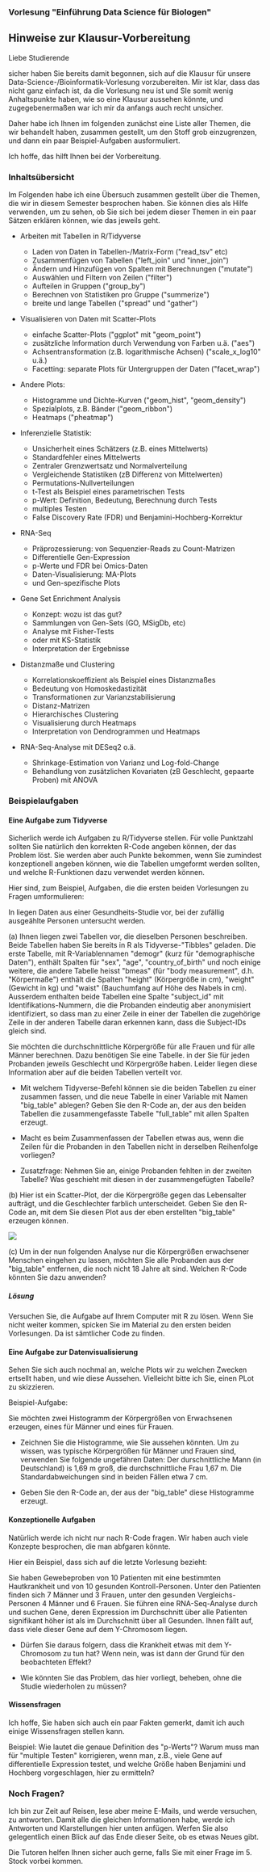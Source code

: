 <style type="text/css">
.main-container {
  max-width: 940px;
  margin-left: auto;
  margin-right: auto;
}
</style>
<div class="main-container">

### Vorlesung "Einführung Data Science für Biologen"

## Hinweise zur Klausur-Vorbereitung

Liebe Studierende

sicher haben Sie bereits damit begonnen, sich auf die Klausur für unsere Data-Science-/Bioinformatik-Vorlesung vorzubereiten. Mir ist klar, dass das nicht ganz einfach ist, da die Vorlesung neu ist und SIe somit wenig Anhaltspunkte haben, wie so eine Klausur aussehen könnte, und zugegebenermaßen war ich mir da anfangs auch recht unsicher. 

Daher habe ich Ihnen im folgenden zunächst eine Liste aller Themen, die wir behandelt haben, zusammen gestellt, um den Stoff grob einzugrenzen, und dann ein paar Beispiel-Aufgaben ausformuliert.

Ich hoffe, das hilft Ihnen bei der Vorbereitung.

### Inhaltsübersicht

Im Folgenden habe ich eine Übersuch zusammen gestellt über die Themen, die wir in diesem Semester besprochen haben. Sie können dies als Hilfe verwenden, um zu sehen, ob Sie sich bei jedem dieser Themen in ein paar Sätzen erklären können, wie das jeweils geht.

- Arbeiten mit Tabellen in R/Tidyverse
	- Laden von Daten in Tabellen-/Matrix-Form ("read_tsv" etc)
	- Zusammenfügen von Tabellen ("left_join" und "inner_join")
	- Ändern und Hinzufügen von Spalten mit Berechnungen ("mutate")
	- Auswählen und Filtern von Zeilen ("filter")
	- Aufteilen in Gruppen ("group_by")
	- Berechnen von Statistiken pro Gruppe ("summerize")
	- breite und lange Tabellen ("spread" und "gather")

- Visualisieren von Daten mit Scatter-Plots
	- einfache Scatter-Plots ("ggplot" mit "geom_point")
	- zusätzliche Information durch Verwendung von Farben u.ä. ("aes")
	- Achsentransformation (z.B. logarithmische Achsen) ("scale_x_log10" u.ä.)
	- Facetting: separate Plots für Untergruppen der Daten ("facet_wrap")

- Andere Plots:
	- Histogramme und Dichte-Kurven ("geom_hist", "geom_density")
	- Spezialplots, z.B. Bänder ("geom_ribbon")
	- Heatmaps ("pheatmap")

- Inferenzielle Statistik:
	- Unsicherheit eines Schätzers (z.B. eines Mittelwerts)
	- Standardfehler eines Mittelwerts
	- Zentraler Grenzwertsatz und Normalverteilung
	- Vergleichende Statistiken (zB Differenz von Mittelwerten)
	- Permutations-Nullverteilungen
	- t-Test als Beispiel eines parametrischen Tests
	- p-Wert: Definition, Bedeutung, Berechnung durch Tests
	- multiples Testen
	- False Discovery Rate (FDR) und Benjamini-Hochberg-Korrektur

- RNA-Seq
	- Präprozessierung: von Sequenzier-Reads zu Count-Matrizen
	- Differentielle Gen-Expression
	- p-Werte und FDR bei Omics-Daten
	- Daten-Visualisierung: MA-Plots
	- und Gen-spezifische Plots

- Gene Set Enrichment Analysis
	- Konzept: wozu ist das gut?
	- Sammlungen von Gen-Sets (GO, MSigDb, etc)
	- Analyse mit Fisher-Tests
	- oder mit KS-Statistik
	- Interpretation der Ergebnisse

- Distanzmaße und Clustering
	- Korrelationskoeffizient als Beispiel eines Distanzmaßes
	- Bedeutung von Homoskedastizität
	- Transformationen zur Varianzstabilisierung
	- Distanz-Matrizen
	- Hierarchisches Clustering
	- Visualisierung durch Heatmaps
	- Interpretation von Dendrogrammen und Heatmaps

- RNA-Seq-Analyse mit DESeq2 o.ä.
	- Shrinkage-Estimation von Varianz und Log-fold-Change
	- Behandlung von zusätzlichen Kovariaten (zB Geschlecht, gepaarte Proben) mit ANOVA


### Beispielaufgaben

#### Eine Aufgabe zum Tidyverse

Sicherlich werde ich Aufgaben zu R/Tidyverse stellen. Für volle Punktzahl sollten Sie natürlich den korrekten R-Code angeben können, der das Problem löst. Sie werden aber auch Punkte bekommen, wenn Sie zumindest konzeptionell angeben können, wie die Tabellen umgeformt werden sollten, und welche R-Funktionen dazu verwendet werden können.

Hier sind, zum Beispiel, Aufgaben, die die ersten beiden Vorlesungen zu Fragen umformulieren:

In liegen Daten aus einer Gesundheits-Studie vor, bei der zufällig ausgeählte Personen untersucht werden.

(a) Ihnen liegen zwei Tabellen vor, die dieselben Personen beschreiben. Beide Tabellen haben Sie bereits in R als Tidyverse-"Tibbles" geladen. Die erste Tabelle, mit R-Variablennamen "demogr" (kurz für "demographische Daten"), enthält Spalten für "sex", "age", "country_of_birth" und noch einige weitere, die andere Tabelle heisst "bmeas" (für "body measurement", d.h. "Körpermaße") enthält die Spalten "height" (Körpergröße in cm), "weight" (Gewicht in kg) und "waist" (Bauchumfang auf Höhe des Nabels in cm). Ausserdem enthalten beide Tabellen eine Spalte "subject_id" mit Identifikations-Nummern, die die Probanden eindeutig aber anonymisiert identifiziert, so dass man zu einer Zeile in einer der Tabellen die zugehörige Zeile in der anderen Tabelle daran erkennen kann, dass die Subject-IDs gleich sind. 

  Sie möchten die durchschnittliche Körpergröße für alle Frauen und für alle Männer berechnen. Dazu benötigen Sie eine Tabelle. in der Sie für jeden Probanden jeweils Geschlecht und Körpergröße haben. Leider liegen diese Information aber auf die beiden Tabellen verteilt vor. 

  - Mit welchem Tidyverse-Befehl können sie die beiden Tabellen zu einer zusammen fassen, und die neue Tabelle in einer Variable mit Namen "big_table" ablegen? Geben Sie den R-Code an, der aus den beiden Tabellen die zusammengefasste Tabelle "full_table" mit allen Spalten erzeugt. 

  - Macht es beim Zusammenfassen der Tabellen etwas aus, wenn die Zeilen für die Probanden in den Tabellen nicht in derselben Reihenfolge vorliegen?
 
   - Zusatzfrage: Nehmen Sie an, einige Probanden fehlten in der zweiten Tabelle? Was geschieht mit diesen in der zusammengefügten Tabelle?

(b) Hier ist ein Scatter-Plot, der die Körpergröße gegen das Lebensalter aufträgt, und die Geschlechter farblich unterscheidet. Geben Sie den R-Code an, mit dem Sie diesen Plot aus der eben erstellten "big_table" erzeugen können.

![](height_age.png)

(c) Um in der nun folgenden Analyse nur die Körpergrößen erwachsener Menschen eingehen zu lassen, möchten Sie alle Probanden aus der "big_table" entfernen, die noch nicht 18 Jahre alt sind. Welchen R-Code könnten Sie dazu anwenden?

##### Lösung

Versuchen Sie, die Aufgabe auf Ihrem Computer mit R zu lösen. Wenn Sie nicht weiter kommen, spicken Sie im Material zu den ersten beiden Vorlesungen. Da ist sämtlicher Code zu finden.

#### Eine Aufgabe zur Datenvisualisierung

Sehen Sie sich auch nochmal an, welche Plots wir zu welchen Zwecken ertsellt haben, und wie diese Aussehen. Vielleicht bitte ich Sie, einen PLot zu skizzieren.

Beispiel-Aufgabe: 

Sie möchten zwei Histogramm der Körpergrößen von Erwachsenen erzeugen, eines für Männer und eines für Frauen.

- Zeichnen Sie die Histogramme, wie Sie aussehen könnten. Um zu wissen, was typische Körpergrößen für Männer und Frauen sind, verwenden Sie folgende ungefähren Daten: Der durschnittliche Mann (in Deutschland) is 1,69 m groß, die durchschnittliche Frau 1,67 m. Die Standardabweichungen sind in beiden Fällen etwa 7 cm.

- Geben Sie den R-Code an, der aus der "big_table" diese Histogramme erzeugt.

#### Konzeptionelle Aufgaben

Natürlich werde ich nicht nur nach R-Code fragen. Wir haben auch viele Konzepte besprochen, die man abfgaren könnte.

Hier ein Beispiel, dass sich auf die letzte Vorlesung bezieht:

Sie haben Gewebeproben von 10 Patienten mit eine bestimmten Hautkrankheit und von 10 gesunden Kontroll-Personen. Unter den Patienten finden sich 7 Männer und 3 Frauen, unter den gesunden Vergleichs-Personen 4 Männer und 6 Frauen. Sie führen eine RNA-Seq-Analyse durch und suchen Gene, deren Expression im Durchschnitt über alle Patienten signifikant höher ist als im  Durchschnitt über all Gesunden. Ihnen fällt auf, dass viele dieser Gene auf dem Y-Chromosom liegen.

-  Dürfen Sie daraus folgern, dass die Krankheit etwas mit dem Y-Chromosom zu tun hat? Wenn nein, was ist dann der Grund für den beobachteten Effekt?

- Wie könnten Sie das Problem, das hier vorliegt, beheben, ohne die Studie wiederholen zu müssen?


#### Wissensfragen

Ich hoffe, Sie haben sich auch ein paar Fakten gemerkt, damit ich auch einige Wissensfragen stellen kann.

Beispiel: Wie lautet die genaue Definition des "p-Werts"? Warum muss man für "multiple Testen" korrigieren, wenn man, z.B., viele Gene auf differentielle Expression testet, und welche Größe haben Benjamini und Hochberg vorgeschlagen, hier zu ermitteln? 

### Noch Fragen?

Ich bin zur Zeit auf Reisen, lese aber meine E-Mails, und werde versuchen, zu antworten. Damit alle die gleichen Informationen habe, werde ich Antworten und Klarstellungen hier unten anfügen. Werfen Sie also gelegentlich einen Blick auf das Ende dieser Seite, ob es etwas Neues gibt.

Die Tutoren helfen Ihnen sicher auch gerne, falls Sie mit einer Frage im 5. Stock vorbei kommen.

</div>
